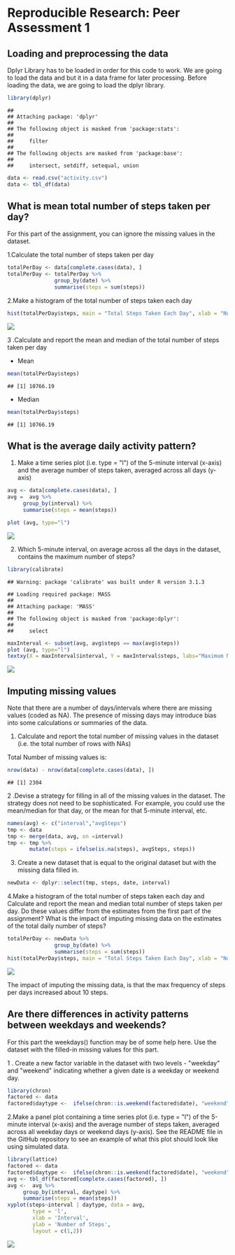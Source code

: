 # Reproducible Research: Peer Assessment 1


## Loading and preprocessing the data

Dplyr Library has to be loaded in order for this code to work. We are going to load the data and but it in a data frame for later processing. Before loading the data, we are going to load the dplyr library.



```r
library(dplyr)
```

```
## 
## Attaching package: 'dplyr'
## 
## The following object is masked from 'package:stats':
## 
##     filter
## 
## The following objects are masked from 'package:base':
## 
##     intersect, setdiff, setequal, union
```

```r
data <- read.csv("activity.csv")
data <- tbl_df(data)
```

## What is mean total number of steps taken per day?

For this part of the assignment, you can ignore the missing values in the dataset.

1.Calculate the total number of steps taken per day


```r
totalPerDay <- data[complete.cases(data), ]
totalPerDay <- totalPerDay %>%
               group_by(date) %>%
               summarise(steps = sum(steps))
```

2.Make a histogram of the total number of steps taken each day


```r
hist(totalPerDay$steps, main = "Total Steps Taken Each Day", xlab = "Number Of Steps", ylab = "Frequency of Days")
```

![](PA1_template_files/figure-html/unnamed-chunk-3-1.png) 

3 .Calculate and report the mean and median of the total number of steps taken per day

  + Mean

```r
mean(totalPerDay$steps)
```

```
## [1] 10766.19
```

  + Median

```r
mean(totalPerDay$steps)
```

```
## [1] 10766.19
```



## What is the average daily activity pattern?

1. Make a time series plot (i.e. type = "l") of the 5-minute interval (x-axis) and the average number of steps taken, averaged across all days (y-axis)

```r
avg <- data[complete.cases(data), ]
avg =  avg %>%
     group_by(interval) %>%
     summarise(steps = mean(steps))

plot (avg, type="l")
```

![](PA1_template_files/figure-html/unnamed-chunk-6-1.png) 

2. Which 5-minute interval, on average across all the days in the dataset, contains the maximum number of steps?


```r
library(calibrate)
```

```
## Warning: package 'calibrate' was built under R version 3.1.3
```

```
## Loading required package: MASS
## 
## Attaching package: 'MASS'
## 
## The following object is masked from 'package:dplyr':
## 
##     select
```

```r
maxInterval <- subset(avg, avg$steps == max(avg$steps))
plot (avg, type="l")
textxy(X = maxInterval$interval, Y = maxInterval$steps, labs="Maximum Number of steps", col="red")
```

![](PA1_template_files/figure-html/unnamed-chunk-7-1.png) 


## Imputing missing values

Note that there are a number of days/intervals where there are missing values (coded as NA). The presence of missing days may introduce bias into some calculations or summaries of the data.

1. Calculate and report the total number of missing values in the dataset (i.e. the total number of rows with NAs)

Total Number of missing values is: 

```r
nrow(data) - nrow(data[complete.cases(data), ])
```

```
## [1] 2304
```


2 .Devise a strategy for filling in all of the missing values in the dataset. The strategy does not need to be sophisticated. For example, you could use the mean/median for that day, or the mean for that 5-minute interval, etc.


```r
names(avg) <- c("interval","avgSteps")
tmp <- data
tmp <- merge(data, avg, on =interval)
tmp <- tmp %>%
       mutate(steps = ifelse(is.na(steps), avgSteps, steps))
```

3. Create a new dataset that is equal to the original dataset but with the missing data filled in.

```r
newData <- dplyr::select(tmp, steps, date, interval)
```

4.Make a histogram of the total number of steps taken each day and Calculate and report the mean and median total number of steps taken per day. Do these values differ from the estimates from the first part of the assignment? What is the impact of imputing missing data on the estimates of the total daily number of steps?


```r
totalPerDay <- newData %>%
               group_by(date) %>%
               summarise(steps = sum(steps))
hist(totalPerDay$steps, main = "Total Steps Taken Each Day", xlab = "Number Of Steps", ylab = "Frequency of Days")
```

![](PA1_template_files/figure-html/unnamed-chunk-11-1.png) 

The impact of imputing the missing data, is that the max frequency of steps per days increased about 10 steps. 

## Are there differences in activity patterns between weekdays and weekends?

For this part the weekdays() function may be of some help here. Use the dataset with the filled-in missing values for this part.

1 . Create a new factor variable in the dataset with two levels - "weekday" and "weekend" indicating whether a given date is a weekday or weekend day.

```r
library(chron)
factored <- data
factored$daytype <-  ifelse(chron::is.weekend(factored$date), "weekend", "weekday")
```

2.Make a panel plot containing a time series plot (i.e. type = "l") of the 5-minute interval (x-axis) and the average number of steps taken, averaged across all weekday days or weekend days (y-axis). See the README file in the GitHub repository to see an example of what this plot should look like using simulated data.


```r
library(lattice) 
factored <- data
factored$daytype <-  ifelse(chron::is.weekend(factored$date), "weekend", "weekday")
avg <- tbl_df(factored[complete.cases(factored), ])
avg <-  avg %>%
     group_by(interval, daytype) %>%
     summarise(steps = mean(steps))
xyplot(steps~interval | daytype, data = avg,
        type = 'l',
        xlab = 'Interval',
        ylab = 'Number of Steps',
        layout = c(1,2))
```

![](PA1_template_files/figure-html/unnamed-chunk-13-1.png) 
